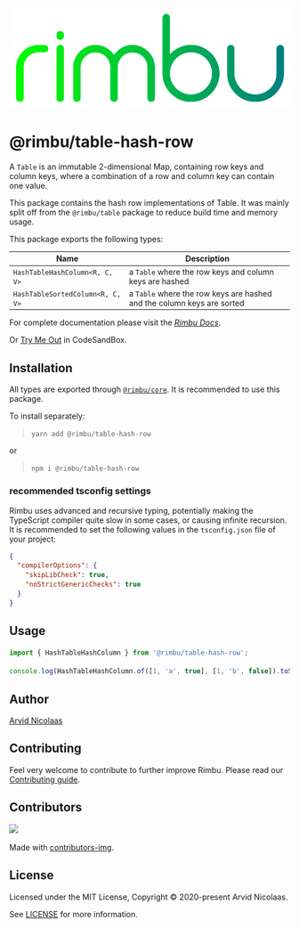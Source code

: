 <p align="center">
    <img src="../../assets/rimbu_logo.svg" />
</p>

# @rimbu/table-hash-row

A `Table` is an immutable 2-dimensional Map, containing row keys and column keys, where a combination of a row and column key can contain one value.

This package contains the hash row implementations of Table. It was mainly split off from the `@rimbu/table` package to reduce build time and memory usage.

This package exports the following types:

| Name                             | Description                                                            |
| -------------------------------- | ---------------------------------------------------------------------- |
| `HashTableHashColumn<R, C, V>`   | a `Table` where the row keys and column keys are hashed                |
| `HashTableSortedColumn<R, C, V>` | a `Table` where the row keys are hashed and the column keys are sorted |

For complete documentation please visit the _[Rimbu Docs](http://rimbu.org)_.

Or [Try Me Out](https://codesandbox.io/s/rimbu-sandbox-d4tbk?previewwindow=console&view=split&editorsize=65&moduleview=1&module=/src/index.ts) in CodeSandBox.

## Installation

All types are exported through [`@rimbu/core`](../core). It is recommended to use this package.

To install separately:

> `yarn add @rimbu/table-hash-row`

or

> `npm i @rimbu/table-hash-row`

### recommended tsconfig settings

Rimbu uses advanced and recursive typing, potentially making the TypeScript compiler quite slow in some cases, or causing infinite recursion. It is recommended to set the following values in the `tsconfig.json` file of your project:

```json
{
  "compilerOptions": {
    "skipLibCheck": true,
    "noStrictGenericChecks": true
  }
}
```

## Usage

```ts
import { HashTableHashColumn } from '@rimbu/table-hash-row';

console.log(HashTableHashColumn.of([1, 'a', true], [1, 'b', false]).toString());
```

## Author

[Arvid Nicolaas](https://github.com/vitoke)

## Contributing

Feel very welcome to contribute to further improve Rimbu. Please read our [Contributing guide](../../CONTRIBUTING.md).

## Contributors

<img src = "https://contrib.rocks/image?repo=vitoke/iternal"/>

Made with [contributors-img](https://contrib.rocks).

## License

Licensed under the MIT License, Copyright © 2020-present Arvid Nicolaas.

See [LICENSE](./LICENSE) for more information.
